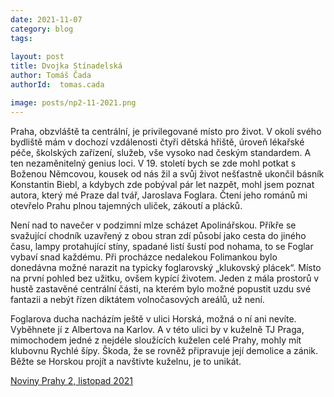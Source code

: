 ```yaml
---
date: 2021-11-07
category: blog
tags:
    
layout: post
title: Dvojka Stínadelská
author: Tomáš Čada
authorId:  tomas.cada

image: posts/np2-11-2021.png
---
```


Praha, obzvláště ta centrální, je privilegované místo pro život. V okolí svého bydliště mám v dochozí vzdálenosti čtyři dětská hřiště, úroveň lékařské péče, školských zařízení, služeb, vše vysoko nad českým standardem. A ten nezaměnitelný genius loci. V 19. století bych se zde mohl potkat s Boženou Němcovou, kousek od nás žil a svůj život nešťastně ukončil básník Konstantin Biebl, a kdybych zde pobýval pár let nazpět, mohl jsem poznat autora, který mé Praze dal tvář, Jaroslava Foglara. Čtení jeho románů mi otevřelo Prahu plnou tajemných uliček, zákoutí a plácků. 

Není nad to navečer v podzimní mlze scházet Apolinářskou. Příkře se svažující chodník uzavřený z obou stran zdí působí jako cesta do jiného času, lampy protahující stíny, spadané listí šustí pod nohama, to se Foglar vybaví snad každému. Při procházce nedalekou Folimankou bylo donedávna možné narazit na typicky foglarovský „klukovský plácek“. Místo na první pohled bez užitku, ovšem kypící životem. Jeden z mála prostorů v hustě zastavěné centrální části, na kterém bylo možné popustit uzdu své fantazii a nebýt řízen diktátem volnočasových areálů, už není. 

Foglarova ducha nacházím ještě v ulici Horská, možná o ní ani nevíte. Vyběhnete jí z Albertova na Karlov. A v této ulici by v kuželně TJ Praga, mimochodem jedné z nejdéle sloužících kuželen celé Prahy, mohly mít klubovnu Rychlé šípy. Škoda, že se rovněž připravuje její demolice a zánik. Běžte se Horskou projít a navštivte kuželnu, je to unikát.

[Noviny Prahy 2, listopad 2021](https://praha2.cz/file/K4x1/11-2021-PRAHA-NOVINY.pdf)
